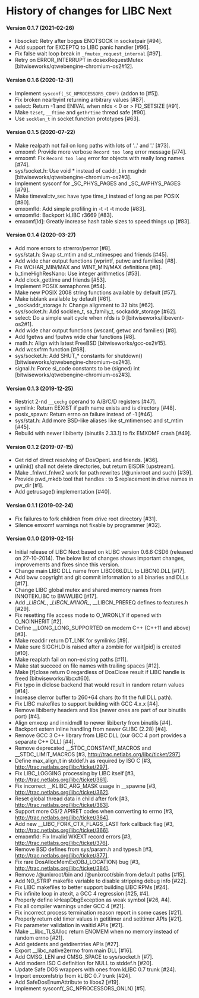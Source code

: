 # History of changes for LIBC Next

#### Version 0.1.7 (2021-02-26)

* libsocket: Retry after bogus ENOTSOCK in socketpair [#94].
* Add support for EXCEPTQ to LIBC panic handler [#96].
* Fix false wait loop break in `_fmutex_request_internal` [#97].
* Retry on ERROR_INTERRUPT in dosexRequestMutex [bitwiseworks/qtwebengine-chromium-os2#12].

#### Version 0.1.6 (2020-12-31)

* Implement `sysconf(_SC_NPROCESSORS_CONF)` (addon to [#5]).
* Fix broken nearbyint returning arbitrary values [#87].
* select: Return -1 and ENIVAL when nfds < 0 or > FD_SETSIZE [#91].
* Make `tzset`, `__ftime` and `gethrtime` thread safe [#90].
* Use `socklen_t` in socket function prototypes [#63].

#### Version 0.1.5 (2020-07-22)

* Make realpath not fail on long paths with lots of '..' and '.' [#73].
* emxomf: Provide more verbose `Record too long` error message [#74].
* emxomf: Fix `Record too long` error for objects with really long names [#74].
* sys/socket.h: Use void * instead of caddr_t in msghdr [bitwiseworks/qtwebengine-chromium-os2#3].
* Implement sysconf for _SC_PHYS_PAGES and _SC_AVPHYS_PAGES [#79].
* Make timeval::tv_sec have type time_t instead of long as per POSIX [#80].
* emxomfld: Add simple profiling in -t -t -t mode [#83].
* emxomfld: Backport kLIBC r3669 [#83].
* emxomf[ld]: Greatly increase hash table sizes to speed things up [#83].

#### Version 0.1.4 (2020-03-27)

* Add more errors to strerror/perror [#8].
* sys/stat.h: Swap st_mtim and st_mtimespec and friends [#45].
* Add wide char output functions (wprintf, putwc and families) [#8].
* Fix WCHAR_MIN/MAX and WINT_MIN/MAX definitions [#8].
* b_timeHighResNano: Use integer arithmetics [#53].
* Add clock_gettime and friends [#53].
* Implement POSIX semaphores [#54].
* Make new POSIX 2008 string functions available by default [#57].
* Make isblank available by default [#61].
* _sockaddr_storage.h: Change alignment to 32 bits [#62].
* sys/socket.h: Add socklen_t, sa_family_t, sockaddr_storage [#62].
* select: Do a simple wait cycle when nfds is 0 [bitwiseworks/libevent-os2#1].
* Add wide char output functions (wscanf, getwc and families) [#8].
* Add fgetws and fputws wide char functions [#8].
* math.h: Align with latest FreeBSD [bitwiseworks/gcc-os2#15].
* Add wcsxfrm function [#68].
* sys/socket.h: Add SHUT_* constants for shutdown() [bitwiseworks/qtwebengine-chromium-os2#3].
* signal.h: Force si_code constants to be (signed) int [bitwiseworks/qtwebengine-chromium-os2#3].

#### Version 0.1.3 (2019-12-25)

* Restrict 2-nd `__cxchg` operand to A/B/C/D registers [#47].
* symlink: Return EEXIST if path name exists and is directory [#48].
* posix_spawn: Return errno on failure instead of -1 [#46].
* sys/stat.h: Add more BSD-like aliases like st_mtimensec and st_mtim [#45].
* Rebuild with newer libiberty (binutils 2.33.1) to fix EMXOMF crash [#49].

#### Version 0.1.2 (2019-07-15)

* Get rid of direct resolving of DosOpenL and friends. [#36].
* unlink() shall not delete directories, but return EISDIR [upstream].
* Make _fnlwr/_fnlwr2 work for path rewrites (/@unixroot and such) [#39].
* Provide pwd_mkdb tool that handles : to $ replacement in drive names in pw_dir [#1].
* Add getrusage() implementation [#40].

#### Version 0.1.1 (2019-02-24)

* Fix failures to fork children from drive root directory [#31].
* Silence emxomf warnings not fixable by programmer [#32].

#### Version 0.1.0 (2019-02-15)

* Initial release of LIBC Next based on kLIBC version 0.6.6 CSD6 (released on 27-10-2014). The below list of changes shows important changes, improvements and fixes since this version.
* Change main LIBC DLL name from LIBC066.DLL to LIBCN0.DLL [#17].
* Add bww copyright and git commit information to all binaries and DLLs [#17].
* Change LIBC global mutex and shared memory names from INNOTEKLIBC to BWWLIBC [#17].
* Add \__LIBCN\__, \__LIBCN_MINOR\__, __LIBCN_PREREQ defines to features.h [#29].
* Fix resetting file access mode to O_WRONLY if opened with O_NOINHERIT [#2].
* Define __LONG_LONG_SUPPORTED on modern C++ (C++11 and above) [#3].
* Make readdir return DT_LNK for symlinks [#9].
* Make sure SIGCHLD is raised after a zombie for wait[pid] is created [#10].
* Make reaplath fail on non-existing paths [#11].
* Make stat succeed on file names with trailing spaces [#12].
* Make [f]close return 0 regardless of DosClose result if LIBC handle is freed [bitwiseworks/libcx#60].
* Fix typo in dlclose backend that would result in random return values [#14].
* Increase dlerror buffer to 260+64 chars (to fit the full DLL path).
* Fix LIBC makefiles to support building with GCC 4.x.x [#4].
* Remove libiberty headers and libs (newer ones are part of our binutils port) [#4].
* Align emxexp and innidmdll to newer libiberty from binutils [#4].
* Backport extern inline handling from newer GLIBC (2.28) [#4].
* Remove GCC 3 C++ library from LIBC DLL (our GCC 4 port provides a separate C++ DLL) [#4].
* Remove deprecated __STDC_CONSTANT_MACROS and __STDC_LIMIT_MACROS [#3, http://trac.netlabs.org/libc/ticket/297].
* Define max_align_t in stddef.h as required by ISO C [#3, http://trac.netlabs.org/libc/ticket/297].
* Fix LIBC_LOGGING processing by LIBC itself [#3, http://trac.netlabs.org/libc/ticket/361].
* Fix incorrect __KLIBC_ARG_MASK usage in __spawne [#3, http://trac.netlabs.org/libc/ticket/362].
* Reset global thread data in child after fork [#3, http://trac.netlabs.org/libc/ticket/363].
* Support more OS/2 APIRET codes when converting to errno [#3, http://trac.netlabs.org/libc/ticket/364].
* Add new __LIBC_FORK_CTX_FLAGS_LAST fork callback flag [#3, http://trac.netlabs.org/libc/ticket/366].
* emxomfld: Fix Invalid WKEXT record errors [#3, http://trac.netlabs.org/libc/ticket/376].
* Remove BSD defines from sys/param.h and types.h [#3, http://trac.netlabs.org/libc/ticket/377].
* Fix rare DosAllocMemEx(OBJ_LOCATION) bug [#3, http://trac.netlabs.org/libc/ticket/384].
* Remove /@unixroot/bin and /@unixroot/sbin from default paths [#15].
* Add NO_STRIP makefile variable to disable stripping debug info [#22].
* Fix LIBC makefiles to better support building LIBC RPMs [#24].
* Fix infinite loop in atexit, a GCC 4 regression [#25, #4].
* Properly define kHeapDbgException as weak symbol [#26, #4].
* Fix all compiler warnings under GCC 4 [#21].
* Fix incorrect process termination reason report in some cases [#21].
* Properly return old timer values in getitimer and setitimer APIs [#21].
* Fix parameter validation in waitid APIs [#21].
* Make __libc_TLSAlloc return ENOMEM when no memory instead of random errno [#21].
* Add getdents and getdirentries APIs [#27].
* Export __libc_native2errno from main DLL [#16].
* Add CMSG_LEN and CMSG_SPACE to sys/socket.h [#7].
* Add modern ISO C definition for NULL to stddef.h [#20].
* Update Safe DOS wrappers with ones from kLIBC 0.7 trunk [#24].
* Import emxomfstrip from kLIBC 0.7 trunk [#24].
* Add SafeDosEnumAttribute to libos2 [#19].
* Implement sysconf(_SC_NPROCESSORS_ONLN) [#5].
